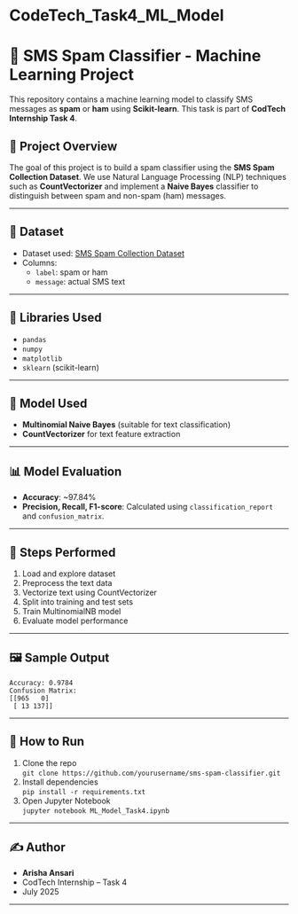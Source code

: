 # CodeTech_Task4_ML_Model

# 📧 SMS Spam Classifier - Machine Learning Project

This repository contains a machine learning model to classify SMS messages as **spam** or **ham** using **Scikit-learn**. This task is part of **CodTech Internship Task 4**.

## 🚀 Project Overview

The goal of this project is to build a spam classifier using the **SMS Spam Collection Dataset**. We use Natural Language Processing (NLP) techniques such as **CountVectorizer** and implement a **Naive Bayes** classifier to distinguish between spam and non-spam (ham) messages.

---

## 📁 Dataset

- Dataset used: [SMS Spam Collection Dataset](https://www.kaggle.com/uciml/sms-spam-collection-dataset)
- Columns:
  - `label`: spam or ham
  - `message`: actual SMS text

---

## 🔧 Libraries Used

- `pandas`
- `numpy`
- `matplotlib`
- `sklearn` (scikit-learn)

---

## 🧠 Model Used

- **Multinomial Naive Bayes** (suitable for text classification)
- **CountVectorizer** for text feature extraction

---

## 📊 Model Evaluation

- **Accuracy**: ~97.84%
- **Precision, Recall, F1-score**: Calculated using `classification_report` and `confusion_matrix`.

---

## 🧪 Steps Performed

1. Load and explore dataset
2. Preprocess the text data
3. Vectorize text using CountVectorizer
4. Split into training and test sets
5. Train MultinomialNB model
6. Evaluate model performance

---

## 🖼️ Sample Output

```
Accuracy: 0.9784
Confusion Matrix:
[[965   0]
 [ 13 137]]
```

---

## 📂 How to Run

1. Clone the repo  
   `git clone https://github.com/yourusername/sms-spam-classifier.git`
2. Install dependencies  
   `pip install -r requirements.txt`
3. Open Jupyter Notebook  
   `jupyter notebook ML_Model_Task4.ipynb`

---

## ✍️ Author

- **Arisha Ansari**  
- CodTech Internship – Task 4  
- July 2025

---
